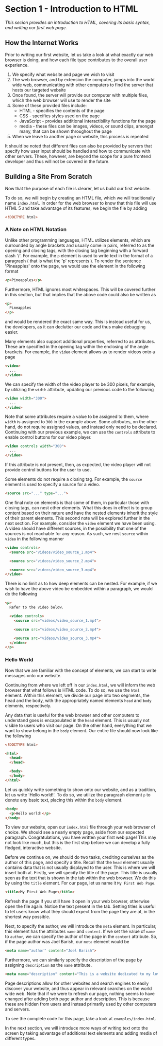 # Section 1 - Introduction to HTML

*This secion provides an introduction to HTML, covering its basic syntax, and writing our first web page.*

## How the Internet Works

Prior to writing our first website, let us take a look at what exactly our web browser is doing, and how each file type
contributes to the overall user experience.

1. We specify what website and page we wish to visit
2. The web browser, and by extension the computer, jumps into the world wide web, communicating with other computers to
find the server that hosts our targeted website
3. Once found, the server will provide our computer with multiple files, which the web browser will use to render the
site
4. Some of these provided files include:
    * HTML - specifies the contents of the page
    * CSS - specifies styles used on the page
    * JavaScript - provides additional interactibility functions for the page
    * media - these files can be images, videos, or sound clips, amongst many, that can be shown throughout the page
5. When we leave to another page or website, this process is repeated

It should be noted that different files can also be provided by servers that specify how user input should be handled
and how to communicate with other servers. These, however, are beyond the scope for a pure frontend developer and thus
will not be covered in the future.

## Building a Site From Scratch

Now that the purpose of each file is clearer, let us build our first website.

To do so, we will begin by creating an HTML file, which we will traditionally name `index.html`. In order for the web
browser to know that this file will use HTML 5 and take advantage of its features, we begin the file by adding

```html
<!DOCTYPE html>
```
### A Note on HTML Notation

Unlike other programming languages, HTML utilizes elements, which are surrounded by angle brackets and usually come in
pairs, referred to as the opening and closing tags, with the closing tag beginning with a forward slash '/'. For
example, the `p` element is used to write text in the format of a paragraph ( that is what the 'p' represents ). To
render the sentence 'Pineapples' onto the page, we would use the element in the following format

```html
<p>Pineapples</p>
```

Furthermore, HTML ignores most whitespaces. This will be covered further in this section, but that implies that the
above code could also be written as

```html
<p>
  Pineapples
</p>
```

and would be rendered the exact same way. This is instead useful for us, the developers, as it can declutter our code
and thus make debugging easier.

Many elements also support additional properties, referred to as attributes. These are specified in the opening tag
within the enclosing of the angle brackets. For example, the `video` element allows us to render videos onto a page

```html
<video>
  ...
</video>
```

We can specify the width of the video player to be 300 pixels, for example, by utilizing the `width` attribute, updating
our previous code to the following

```html
<video width="300">
  ...
</video>
```

Note that some attributes require a value to be assigned to them, where `width` is assigned to `300` in the example
above. Some attributes, on the other hand, do not require assigned values, and instead only need to be declared.
Continuing with our previous example, we can use the `controls` attribute to enable control buttons for our video
player.

```html
<video controls width="300">
  ...
</video>
```

If this attribute is not present, then, as expected, the video player will not provide control buttons for the user to
use.

Some elements do not require a closing tag. For example, the `source` element is used to specify a source for a video.

```html
<source src="..." type="...">
```

One final note on elements is that some of them, in particular those with closing tags, can nest other elements. What
this does in effect is to group content based on their nature and have the nested elements inherit the style of their
parent elements. This second note will be explored further in the next section. For example, consider the `video`
element we have been using. A video should have different sources, in the possibility that one of the sources is not
reachable for any reason. As such, we nest `source` within `video` in the following manner

```html
<video controls>
  <source src="videos/video_source_1.mp4">

  <source src="videos/video_source_2.mp4">

  <source src="videos/video_source_3.mp4">
</video>
```

There is no limit as to how deep elements can be nested. For example, if we wish to have the above video be embedded
within a paragraph, we would do the following

```html
<p>
  Refer to the video below.

  <video controls>
    <source src="videos/video_source_1.mp4">

    <source src="videos/video_source_2.mp4">

    <source src="videos/video_source_3.mp4">
  </video>
</p>
```

### Hello World

Now that we are familiar with the concept of elements, we can start to write messages onto our website.

Continuing from where we left off in our `index.html`, we will inform the web browser that what follows is HTML code. To
do so, we use the `html` element. Within this element, we divide our page into two segments, the head and the body, with
the appropriately named elements `head` and `body` elements, respectively.

Any data that is useful for the web browser and other computers to understand goes is encapsulated in the `head`
element. This is usually not visible to users who visit our page. On the other hand, everything that we want to show
belong in the `body` element. Our entire file should now look like the following

```html
<!DOCTYPE html>

<html>
  <head>
  </head>

  <body>
  </body>
</html>
```

Let us quickly write something to show onto our website, and as a tradition, let us write 'Hello world!'. To do so, we
utilize the paragraph element `p` to denote any basic text, placing this within the `body` element.

```html
<body>
  <p>Hello world!</p>
</body>
```

To view our website, open our `index.html` file through your web browser of choice. We should see a nearly empty page,
aside from our expected paragraph. Congratulations, you have written your first web page! This may not look like much,
but this is the first step before we can develop a fully fledged, interactive website.

Before we continue on, we should do two tasks, crediting ourselves as the author of this page, and specify a title.
Recall that the `head` element usually contains data that is not usually displayed to the user. This is where we will
insert both at. Firstly, we will specify the title of the page. This title is usually seen as the text that is shown in
the tab within the web browser. We do this by using the `title` element. For our page, let us name it
`My First Web Page`.

```html
<title>My First Web Page</title>
```

Refresh the page if you still have it open in your web browser, otherwise open the file again. Notice the text present
in the tab. Setting titles is useful to let users know what they should expect from the page they are at, in the
shortest way possible.

Next, to specify the author, we will introduce the `meta` element. In particular, this element has the attributes `name`
and `content`. If we set the value of `name` to `author`, we can specify the author of the page in the `content`
attribute. So, if the page author was Joel Barish, our `meta` element would be

```html
<meta name="author" content="Joel Barish">
```

Furthermore, we can similarly specify the description of the page by assigning `description` as the `name` attribute.

```html
<meta name="description" content="This is a website dedicated to my love to Clementine Kruczynski.">
```

Page descriptions allow for other websites and search engines to easily discover your website, and thus appear in
relevant searches on the world wide web. Note that if we were to refresh our page, nothing seems to have changed after
adding both page author and description. This is because these are hidden from users and instead primarily used by
other computers and servers.

To see the complete code for this page, take a look at `examples/index.html`.

In the next section, we will introduce more ways of writing text onto the screen by taking advantage of additional text
elements and adding media of different types.
